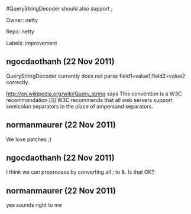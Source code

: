#QueryStringDecoder should also support ;

Owner: netty

Repo: netty

Labels: improvement 

## ngocdaothanh (22 Nov 2011)

QueryStringDecoder currently does not parse
field1=value1;field2=value2
correctly.

http://en.wikipedia.org/wiki/Query_string says
This convention is a W3C recommendation.[3] W3C recommends that all web servers support semicolon separators in the place of ampersand separators.


## normanmaurer (22 Nov 2011)

We love patches ;)


## ngocdaothanh (22 Nov 2011)

I think we can preprocess by converting all ; to &. Is that OK?


## normanmaurer (22 Nov 2011)

yes sounds right to me


